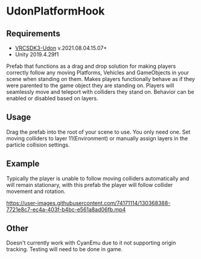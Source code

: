 



# UdonPlatformHook
 
 ## Requirements
 
 * [VRCSDK3-Udon](https://vrchat.com/home/download) v.2021.08.04.15.07+
 * Unity 2019.4.29f1
 
 
Prefab that functions as a drag and drop solution for making players correctly follow any moving Platforms, Vehicles and GameObjects in your scene when standing on them. Makes players functionally behave as if they were parented to the game object they are standing on. Players will seamlessly move and teleport with colliders they stand on. Behavior can be enabled or disabled based on layers. 


## Usage

Drag the prefab into the root of your scene to use. You only need one. Set moving colliders to layer 11(Environment) or manually assign layers in the particle collision settings.

## Example
Typically the player is unable to follow moving colliders automatically and will remain stationary, with this prefab the player will follow collider movement and rotation.

https://user-images.githubusercontent.com/74171114/130368388-7721e8c7-ec4a-403f-b4bc-e561a8ad06fb.mp4

## Other

Doesn't currently work with CyanEmu due to it not supporting origin tracking. Testing will need to be done in game.
